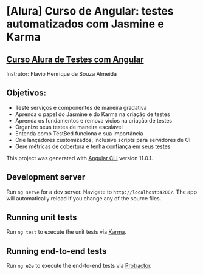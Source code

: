 # [Alura] Curso de Angular: testes automatizados com Jasmine e Karma 

## [Curso Alura de Testes com Angular](https://cursos.alura.com.br/course/angular-testes-automatizados-jasmin-karma)
Instrutor: Flavio Henrique de Souza Almeida

## Objetivos:
 - Teste serviços e componentes de maneira gradativa
 - Aprenda o papel do Jasmine e do Karma na criação de testes
 - Aprenda os fundamentos e remova vícios na criação de testes
 - Organize seus testes de maneira escalável
 - Entenda como TestBed funciona e sua importância
 - Crie lançadores customizados, inclusive scripts para servidores de CI
 - Gere métricas de cobertura e tenha confiança em seus testes


This project was generated with [Angular CLI](https://github.com/angular/angular-cli) version 11.0.1.

## Development server

Run `ng serve` for a dev server. Navigate to `http://localhost:4200/`. The app will automatically reload if you change any of the source files.

## Running unit tests

Run `ng test` to execute the unit tests via [Karma](https://karma-runner.github.io).

## Running end-to-end tests

Run `ng e2e` to execute the end-to-end tests via [Protractor](http://www.protractortest.org/).
